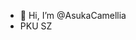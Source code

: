 - 👋 Hi, I’m @AsukaCamellia
- PKU SZ 
<!---
AsukaCamellia/AsukaCamellia is a ✨ special ✨ repository because its `README.md` (this file) appears on your GitHub profile.
You can click the Preview link to take a look at your changes.
--->
